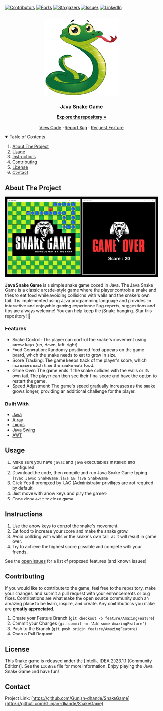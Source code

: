 [![Contributors][contributors-shield]][contributors-url]
[![Forks][forks-shield]][forks-url]
[![Stargazers][stars-shield]][stars-url]
[![Issues][issues-shield]][issues-url]
[![LinkedIn][linkedin-shield]][linkedin-url]
<br />
<br />
<!-- PROJECT LOGO -->

<p align="center">
  <a href="https://github.com/Gunjan-dhande/SnakeGame">
    <img src="src/photos/Logo1.png" alt="Logo" width="250" height="250">
  </a>

  <h3 align="center">Java Snake Game</h3>
  
  <p align="center">
    <a href="https://github.com/Gunjan-dhande/SnakeGame"><strong>Explore the repository »</strong></a>
    <br />
    <br />
    <a href="https://github.com/Gunjan-dhande/SnakeGame">View Code</a>
    ·
    <a href="https://github.com/Gunjan-dhande/SnakeGame/issues">Report Bug</a>
    ·
    <a href="https://github.com/Gunjan-dhande/SnakeGame/issues">Request Feature</a>
  </p>
</p>

<!-- TABLE OF CONTENTS -->
<details open="open">
  <summary>Table of Contents</summary>
  <ol>
    <li><a href="#about-the-project">About The Project</a></li>
    <li><a href="#usage">Usage</a></li>
    <li><a href="#instructions">Instructions</a></li>
    <li><a href="#contributing">Contributing</a></li>
    <li><a href="#license">License</a></li>
    <li><a href="#contact">Contact</a></li>
  </ol>
</details>

<!-- ABOUT THE PROJECT -->
## About The Project

![jSnake Screenshot](src/photos/Screenshot.jpg)

<b>Java Snake Game</b> is a simple snake game coded in Java.
The Java Snake Game is a classic arcade-style game where the player controls
 a snake and tries to eat food while avoiding collisions with walls and the snake's 
 own tail. It is implemented using Java programming language and provides an 
 interactive and enjoyable gaming experience.Bug reports, suggestions and tips 
are always welcome!
You can help keep the jSnake hanging. Star this repository! 🌟

### Features

* Snake Control: The player can control the snake's movement using arrow keys (up, down, left, right) 
* Food Generation: Randomly positioned food appears on the game board, which the snake needs to eat to grow in size.
* Score Tracking: The game keeps track of the player's score, which increases each time the snake eats food.
* Game Over: The game ends if the snake collides with the walls or its own tail. The player can then see their final score and have the option to restart the game.
* Speed Adjustment: The game's speed gradually increases as the snake grows longer, providing an additional challenge for the player.


### Built With


* [Java](https://en.wikipedia.org/wiki/Java_(programming_language))
* [Array](https://en.wikipedia.org/wiki/Array_(data_structure))
* [Loops](https://en.wikipedia.org/wiki/LOOP_(programming_language))
* [Java Swing](https://en.wikipedia.org/wiki/Swing_(Java))
* [AWT](https://en.wikipedia.org/wiki/Abstract_Window_Toolkit)


<!-- USAGE -->
## Usage
1. Make sure you have `javac` and `java` executables installed and configured
2. Download the code, then compile and run Java Snake Game typing `javac Javac SnakeGame.java && java SnakeGame`
3. Click Yes if prompted by UAC (Administrator priviliges are not required by default)
4. Just move with arrow keys and play the game✨
5. Once done `exit` to close game.


<!-- INTRUCTIONS -->
## Instructions

1. Use the arrow keys to control the snake's movement.
2. Eat food to increase your score and make the snake grow.
3. Avoid colliding with walls or the snake's own tail, as it will result in game over.
4. Try to achieve the highest score possible and compete with your friends.

See the [open issues](https://github.com/Gunjan-dhande/SnakeGame/issues) for a list of proposed features (and known issues).



<!-- CONTRIBUTING -->
## Contributing

If you would like to contribute to the game, feel free to the repository, 
make your changes, and submit a pull request with your enhancements or bug 
fixes. Contributions are what make the open source community such an amazing 
place to be learn, inspire, and create. Any contributions you make are 
**greatly appreciated**.

1. Create your Feature Branch (`git checkout -b feature/AmazingFeature`)
2. Commit your Changes (`git commit -m 'Add some AmazingFeature'`)
3. Push to the Branch (`git push origin feature/AmazingFeature`)
4. Open a Pull Request



<!-- LICENSE -->
## License

This Snake game is released under the [IntelliJ IDEA 2023.1.1 (Community Edition)]. See the `LICENSE` file for more information.
Enjoy playing the Java Snake Game and have fun!


<!-- CONTACT -->
## Contact

Project Link: [https://github.com/Gunjan-dhande/SnakeGame](https://github.com/Gunjan-dhande/SnakeGame)


<!-- MARKDOWN LINKS & IMAGES -->
<!-- https://www.markdownguide.org/basic-syntax/#reference-style-links -->
[contributors-shield]: https://img.shields.io/github/contributors/jihedkdiss/jSnake.svg?style=for-the-badge
[contributors-url]: https://github.com/Gunjan-dhande/SnakeGame/graphs/contributors
[forks-shield]: https://img.shields.io/github/forks/jihedkdiss/jSnake.svg?style=for-the-badge
[forks-url]: https://github.com/Gunjan-dhande/SnakeGame/network/members
[stars-shield]: https://img.shields.io/github/stars/jihedkdiss/jSnake.svg?style=for-the-badge
[stars-url]: https://github.com/Gunjan-dhande/SnakeGame/stargazers
[issues-shield]: https://img.shields.io/github/issues/jihedkdiss/jSnake.svg?style=for-the-badge
[issues-url]: https://github.com/Gunjan-dhande/SnakeGame/issues
[linkedin-shield]: https://img.shields.io/badge/-LinkedIn-black.svg?style=for-the-badge&logo=linkedin&colorB=555
[linkedin-url]: https://www.linkedin.com/in/gunjan-dhande
